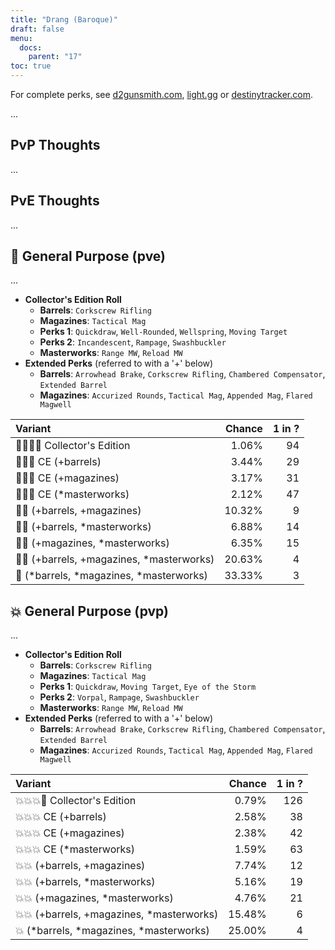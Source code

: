 ```yaml
---
title: "Drang (Baroque)"
draft: false
menu:
  docs:
    parent: "17"
toc: true
---
```


For complete perks, see [d2gunsmith.com](https://d2gunsmith.com/w/502356570), [light.gg](https://www.light.gg/db/items/502356570) or [destinytracker.com](https://destinytracker.com/destiny-2/db/items/502356570).

...

## PvP Thoughts

...

## PvE Thoughts

...

## 👾 General Purpose (pve)

...

* **Collector's Edition Roll**
  * **Barrels**: `Corkscrew Rifling`
  * **Magazines**: `Tactical Mag`
  * **Perks 1**: `Quickdraw`, `Well-Rounded`, `Wellspring`, `Moving Target`
  * **Perks 2**: `Incandescent`, `Rampage`, `Swashbuckler`
  * **Masterworks**: `Range MW`, `Reload MW`
* **Extended Perks** (referred to with a '+' below)
  * **Barrels**: `Arrowhead Brake`, `Corkscrew Rifling`, `Chambered Compensator`, `Extended Barrel`
  * **Magazines**: `Accurized Rounds`, `Tactical Mag`, `Appended Mag`, `Flared Magwell`

| Variant | Chance | 1 in ? |
|:-|-:|-:|
| 👾👾👾🌟 Collector's Edition | 1.06% | 94 |
| 👾👾👾 CE (+barrels) | 3.44% | 29 |
| 👾👾👾 CE (+magazines) | 3.17% | 31 |
| 👾👾👾 CE (*masterworks) | 2.12% | 47 |
| 👾👾 (+barrels, +magazines) | 10.32% | 9 |
| 👾👾 (+barrels, *masterworks) | 6.88% | 14 |
| 👾👾 (+magazines, *masterworks) | 6.35% | 15 |
| 👾👾 (+barrels, +magazines, *masterworks) | 20.63% | 4 |
| 👾 (*barrels, *magazines, *masterworks) | 33.33% | 3 |

## 💥 General Purpose (pvp)

...

* **Collector's Edition Roll**
  * **Barrels**: `Corkscrew Rifling`
  * **Magazines**: `Tactical Mag`
  * **Perks 1**: `Quickdraw`, `Moving Target`, `Eye of the Storm`
  * **Perks 2**: `Vorpal`, `Rampage`, `Swashbuckler`
  * **Masterworks**: `Range MW`, `Reload MW`
* **Extended Perks** (referred to with a '+' below)
  * **Barrels**: `Arrowhead Brake`, `Corkscrew Rifling`, `Chambered Compensator`, `Extended Barrel`
  * **Magazines**: `Accurized Rounds`, `Tactical Mag`, `Appended Mag`, `Flared Magwell`

| Variant | Chance | 1 in ? |
|:-|-:|-:|
| 💥💥💥🌟 Collector's Edition | 0.79% | 126 |
| 💥💥💥 CE (+barrels) | 2.58% | 38 |
| 💥💥💥 CE (+magazines) | 2.38% | 42 |
| 💥💥💥 CE (*masterworks) | 1.59% | 63 |
| 💥💥 (+barrels, +magazines) | 7.74% | 12 |
| 💥💥 (+barrels, *masterworks) | 5.16% | 19 |
| 💥💥 (+magazines, *masterworks) | 4.76% | 21 |
| 💥💥 (+barrels, +magazines, *masterworks) | 15.48% | 6 |
| 💥 (*barrels, *magazines, *masterworks) | 25.00% | 4 |
